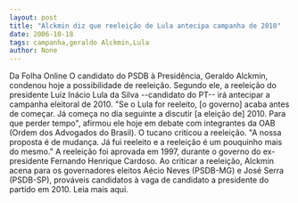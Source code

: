 ```yaml
---
layout: post
title: "Alckmin diz que reeleição de Lula antecipa campanha de 2010"
date: 2006-10-18
tags: campanha,geraldo Alckmin,Lula
author: None
---
```

Da Folha Online
O candidato do PSDB à Presidência, Geraldo Alckmin, condenou hoje a possibilidade de reeleição. Segundo ele, a reeleição do presidente Luiz Inácio Lula da Silva --candidato do PT-- irá antecipar a campanha eleitoral de 2010.
\"Se o Lula for reeleito, [o governo] acaba antes de começar. Já começa no dia seguinte a discutir [a eleição de] 2010. Para que perder tempo\", afirmou ele hoje em debate com integrantes da OAB (Ordem dos Advogados do Brasil).
O tucano criticou a reeleição. \"A nossa proposta é de mudança. Já fui reeleito e a reeleição é um pouquinho mais do mesmo.\"
A reeleição foi aprovada em 1997, durante o governo do ex-presidente Fernando Henrique Cardoso. Ao criticar a reeleição, Alckmin acena para os governadores eleitos Aécio Neves (PSDB-MG) e José Serra (PSDB-SP), prováveis candidatos à vaga de candidato a presidente do partido em 2010.
Leia mais aqui. 